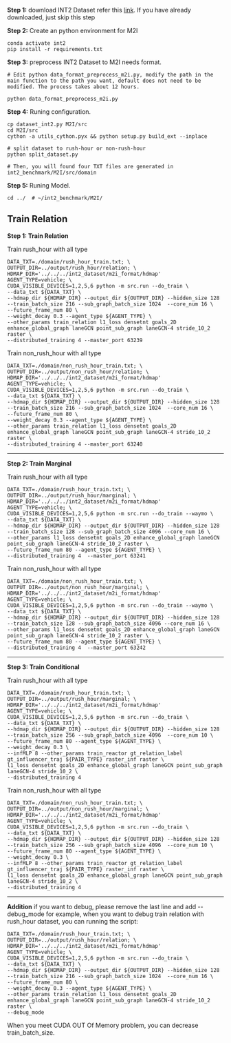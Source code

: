 **Step 1:** download INT2 Dataset refer this <a href="DOWNLOADING.md">link</a>. If you have already downloaded, just skip this step

**Step 2:** Create an python environment for M2I
```shell
conda activate int2
pip install -r requirements.txt
```

**Step 3:** preprocess INT2 Dataset to M2I needs format.

```
# Edit python data_format_preprocess_m2i.py, modify the path in the main function to the path you want, default does not need to be modified. The process takes about 12 hours.

python data_format_preprocess_m2i.py
```

**Step 4:** Runing configuration.
```
cp dataset_int2.py M2I/src
cd M2I/src
cython -a utils_cython.pyx && python setup.py build_ext --inplace

# split dataset to rush-hour or non-rush-hour
python split_dataset.py

# Then, you will found four TXT files are generated in int2_benchmark/M2I/src/domain
```


**Step 5:** Runing Model.
```
cd ../  # ~/int2_benchmark/M2I/
```

## Train Relation

**Step 1: Train Relation** 

Train rush_hour with all type
```
DATA_TXT=./domain/rush_hour_train.txt; \
OUTPUT_DIR=../output/rush_hour/relation; \
HDMAP_DIR='../../../int2_dataset/m2i_format/hdmap'
AGENT_TYPE=vehicle; \
CUDA_VISIBLE_DEVICES=1,2,5,6 python -m src.run --do_train \
--data_txt ${DATA_TXT} \
--hdmap_dir ${HDMAP_DIR} --output_dir ${OUTPUT_DIR} --hidden_size 128 --train_batch_size 216 --sub_graph_batch_size 1024  --core_num 16 \
--future_frame_num 80 \
--weight_decay 0.3 --agent_type ${AGENT_TYPE} \
--other_params train_relation l1_loss densetnt goals_2D enhance_global_graph laneGCN point_sub_graph laneGCN-4 stride_10_2 raster \
--distributed_training 4 --master_port 63239
```

Train non_rush_hour with all type

```
DATA_TXT=./domain/non_rush_hour_train.txt; \
OUTPUT_DIR=../output/non_rush_hour/relation; \
HDMAP_DIR='../../../int2_dataset/m2i_format/hdmap'
AGENT_TYPE=vehicle; \
CUDA_VISIBLE_DEVICES=1,2,5,6 python -m src.run --do_train \
--data_txt ${DATA_TXT} \
--hdmap_dir ${HDMAP_DIR} --output_dir ${OUTPUT_DIR} --hidden_size 128 --train_batch_size 216 --sub_graph_batch_size 1024  --core_num 16 \
--future_frame_num 80 \
--weight_decay 0.3 --agent_type ${AGENT_TYPE} \
--other_params train_relation l1_loss densetnt goals_2D enhance_global_graph laneGCN point_sub_graph laneGCN-4 stride_10_2 raster \
--distributed_training 4 --master_port 63240
```

<hr>

**Step 2: Train Marginal** 

Train rush_hour with all type
```
DATA_TXT=./domain/rush_hour_train.txt; \
OUTPUT_DIR=../output/rush_hour/marginal; \
HDMAP_DIR='../../../int2_dataset/m2i_format/hdmap'
AGENT_TYPE=vehicle; \
CUDA_VISIBLE_DEVICES=1,2,5,6 python -m src.run --do_train --waymo \
--data_txt ${DATA_TXT} \
--hdmap_dir ${HDMAP_DIR} --output_dir ${OUTPUT_DIR} --hidden_size 128 --train_batch_size 128 --sub_graph_batch_size 4096 --core_num 16 \
--other_params l1_loss densetnt goals_2D enhance_global_graph laneGCN point_sub_graph laneGCN-4 stride_10_2 raster \
--future_frame_num 80 --agent_type ${AGENT_TYPE} \
--distributed_training 4  --master_port 63241
```

Train non_rush_hour with all type

```
DATA_TXT=./domain/non_rush_hour_train.txt; \
OUTPUT_DIR=../output/non_rush_hour/marginal; \
HDMAP_DIR='../../../int2_dataset/m2i_format/hdmap'
AGENT_TYPE=vehicle; \
CUDA_VISIBLE_DEVICES=1,2,5,6 python -m src.run --do_train --waymo \
--data_txt ${DATA_TXT} \
--hdmap_dir ${HDMAP_DIR} --output_dir ${OUTPUT_DIR} --hidden_size 128 --train_batch_size 128 --sub_graph_batch_size 4096 --core_num 16 \
--other_params l1_loss densetnt goals_2D enhance_global_graph laneGCN point_sub_graph laneGCN-4 stride_10_2 raster \
--future_frame_num 80 --agent_type ${AGENT_TYPE} \
--distributed_training 4  --master_port 63242
```

<hr>

**Step 3: Train Conditional** 

Train rush_hour with all type
```
DATA_TXT=./domain/rush_hour_train.txt; \
OUTPUT_DIR=../output/rush_hour/marginal; \
HDMAP_DIR='../../../int2_dataset/m2i_format/hdmap'
AGENT_TYPE=vehicle; \
CUDA_VISIBLE_DEVICES=1,2,5,6 python -m src.run --do_train \
--data_txt ${DATA_TXT} \
--hdmap_dir ${HDMAP_DIR} --output_dir ${OUTPUT_DIR} --hidden_size 128 --train_batch_size 256 --sub_graph_batch_size 4096  --core_num 10 \
--future_frame_num 80 --agent_type ${AGENT_TYPE} \
--weight_decay 0.3 \
--infMLP 8 --other_params train_reactor gt_relation_label gt_influencer_traj ${PAIR_TYPE} raster_inf raster \
l1_loss densetnt goals_2D enhance_global_graph laneGCN point_sub_graph laneGCN-4 stride_10_2 \
--distributed_training 4
```

Train non_rush_hour with all type

```
DATA_TXT=./domain/non_rush_hour_train.txt; \
OUTPUT_DIR=../output/non_rush_hour/marginal; \
HDMAP_DIR='../../../int2_dataset/m2i_format/hdmap'
AGENT_TYPE=vehicle; \
CUDA_VISIBLE_DEVICES=1,2,5,6 python -m src.run --do_train \
--data_txt ${DATA_TXT} \
--hdmap_dir ${HDMAP_DIR} --output_dir ${OUTPUT_DIR} --hidden_size 128 --train_batch_size 256 --sub_graph_batch_size 4096  --core_num 10 \
--future_frame_num 80 --agent_type ${AGENT_TYPE} \
--weight_decay 0.3 \
--infMLP 8 --other_params train_reactor gt_relation_label gt_influencer_traj ${PAIR_TYPE} raster_inf raster \
l1_loss densetnt goals_2D enhance_global_graph laneGCN point_sub_graph laneGCN-4 stride_10_2 \
--distributed_training 4
```

<hr>


**Addition**
if you want to debug, please remove the last line and add --debug_mode
for example, when you want to debug train relation with rush_hour dataset, you can running the script:

```
DATA_TXT=./domain/rush_hour_train.txt; \
OUTPUT_DIR=../output/rush_hour/relation; \
HDMAP_DIR='../../../int2_dataset/m2i_format/hdmap'
AGENT_TYPE=vehicle; \
CUDA_VISIBLE_DEVICES=1,2,5,6 python -m src.run --do_train \
--data_txt ${DATA_TXT} \
--hdmap_dir ${HDMAP_DIR} --output_dir ${OUTPUT_DIR} --hidden_size 128 --train_batch_size 216 --sub_graph_batch_size 1024  --core_num 16 \
--future_frame_num 80 \
--weight_decay 0.3 --agent_type ${AGENT_TYPE} \
--other_params train_relation l1_loss densetnt goals_2D enhance_global_graph laneGCN point_sub_graph laneGCN-4 stride_10_2 raster \
--debug_mode
```
When you meet CUDA OUT Of Memory problem, you can decrease train_batch_size.